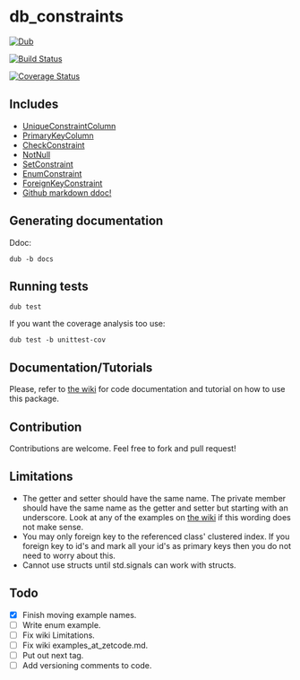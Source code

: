 # db_constraints

[![Dub](https://img.shields.io/badge/dub-code.dlang.org-FF4081.svg)](http://code.dlang.org/packages/db_constraints)

[![Build Status](https://travis-ci.org/marmy28/db_constraints.svg)](https://travis-ci.org/marmy28/db_constraints)

[![Coverage Status](https://coveralls.io/repos/marmy28/db_constraints/badge.svg?branch=master&service=github)](https://coveralls.io/github/marmy28/db_constraints?branch=master)

## Includes

 + [UniqueConstraintColumn](https://github.com/marmy28/db_constraints/wiki/constraints#UniqueConstraintColumn)
 + [PrimaryKeyColumn](https://github.com/marmy28/db_constraints/wiki/constraints#PrimaryKeyColumn)
 + [CheckConstraint](https://github.com/marmy28/db_constraints/wiki/constraints#CheckConstraint)
 + [NotNull](https://github.com/marmy28/db_constraints/wiki/constraints#NotNull)
 + [SetConstraint](https://github.com/marmy28/db_constraints/wiki/constraints#SetConstraint)
 + [EnumConstraint](https://github.com/marmy28/db_constraints/wiki/constraints#EnumConstraint)
 + [ForeignKeyConstraint](https://github.com/marmy28/db_constraints/wiki/constraints#ForeignKeyConstraint)
 + [Github markdown ddoc!](https://github.com/marmy28/db_constraints/blob/master/github.ddoc)

## Generating documentation

Ddoc:

    dub -b docs

## Running tests

    dub test

If you want the coverage analysis too use:

    dub test -b unittest-cov

## Documentation/Tutorials

Please, refer to [the wiki](https://github.com/marmy28/db_constraints/wiki) for code documentation and tutorial on how to use this package.

## Contribution

Contributions are welcome. Feel free to fork and pull request!

## Limitations

 + The getter and setter should have the same name. The private member should have the same name as the getter and setter but starting with an underscore. Look at any of the examples on [the wiki](https://github.com/marmy28/db_constraints/wiki/examples_at_zetcode) if this wording does not make sense.
 + You may only foreign key to the referenced class' clustered index. If you foreign key to id's and mark all your id's as primary keys then you do not need to worry about this.
 + Cannot use structs until std.signals can work with structs.
 
## Todo
 
 + [X] Finish moving example names.
 + [ ] Write enum example.
 + [ ] Fix wiki Limitations.
 + [ ] Fix wiki examples_at_zetcode.md.
 + [ ] Put out next tag.
 + [ ] Add versioning comments to code.
